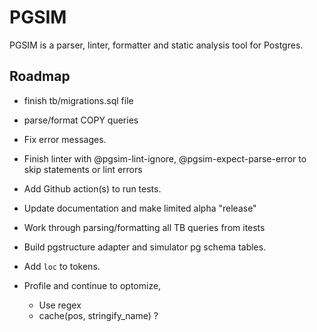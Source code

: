 # PGSIM

PGSIM is a parser, linter, formatter and static analysis tool for Postgres.

## Roadmap

- finish tb/migrations.sql file
- parse/format COPY queries
- Fix error messages.
- Finish linter with @pgsim-lint-ignore, @pgsim-expect-parse-error to skip statements or lint errors
- Add Github action(s) to run tests.
- Update documentation and make limited alpha "release"
- Work through parsing/formatting all TB queries from itests
- Build pgstructure adapter and simulator pg schema tables.

- Add `loc` to tokens.
- Profile and continue to optomize,
  - Use regex
  - cache(pos, stringify_name) ?
